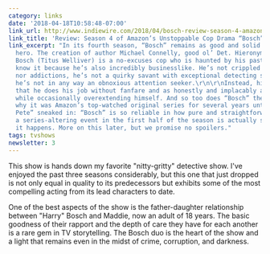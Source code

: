 ```yaml
---
category: links
date: '2018-04-18T10:58:48-07:00'
link_url: http://www.indiewire.com/2018/04/bosch-review-season-4-amazon-1201952692/
link_title: 'Review: Season 4 of Amazon’s Unstoppable Cop Drama “Bosch”'
link_excerpt: "In its fourth season, “Bosch” remains as good and solid as its namesake
  hero. The creation of author Michael Connelly, good ol’ Det. Hieronymus “Harry”
  Bosch (Titus Welliver) is a no-excuses cop who is haunted by his past, but you wouldn’t
  know it because he’s also incredibly businesslike. He’s not crippled by his obsessions
  nor addictions, he’s not a quirky savant with exceptional detecting skills, and
  he’s not in any way an obnoxious attention seeker.\r\n\r\nInstead, his appeal is
  that he does his job without fanfare and as honestly and implacably as possible,
  while occasionally overextending himself. And so too does “Bosch” the series. It’s
  why it was Amazon’s top-watched original series for several years until “Sneaky
  Pete” sneaked in: “Bosch” is so reliable in how pure and straightforward it is that
  a series-altering event in the first half of the season is actually shocking when
  it happens. More on this later, but we promise no spoilers."
tags: tvshows
newsletter: 3
---
```


This show is hands down my favorite "nitty-gritty" detective show. I've enjoyed the past three seasons considerably, but this one that just dropped is not only equal in quality to its predecessors but exhibits some of the most compelling acting from its lead characters to date.

One of the best aspects of the show is the father-daughter relationship between "Harry" Bosch and Maddie, now an adult of 18 years. The basic goodness of their rapport and the depth of care they have for each another is a rare gem in TV storytelling. The Bosch duo is the heart of the show and a light that remains even in the midst of crime, corruption, and darkness.
